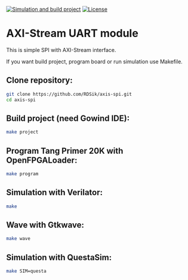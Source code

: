 [![Simulation and build project](https://github.com/RDSik/axis-spi/actions/workflows/main.yml/badge.svg?branch=master)](https://github.com/RDSik/axis-spi/actions/workflows/main.yml)
[![License](https://img.shields.io/badge/license-MIT-green.svg)](https://github.com/RDSik/axis-spi/blob/master/LICENSE.txt)

# AXI-Stream UART module

This is simple SPI with AXI-Stream interface. 

If you want build project, program board or run simulation use Makefile. 

## Clone repository:
```bash
git clone https://github.com/RDSik/axis-spi.git
cd axis-spi
```

## Build project (need Gowind IDE):
```bash
make project
```

## Program Tang Primer 20K with OpenFPGALoader:
```bash
make program
```

## Simulation with Verilator:
```bash
make
```

## Wave with Gtkwave:
```bash
make wave
```

## Simulation  with QuestaSim:
```bash
make SIM=questa
```
